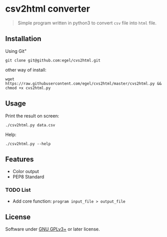 # csv2html converter
> Simple program written in python3 to convert `csv` file into `html` file.


## Installation
Using Git"
```
git clone git@github.com:egel/cvs2html.git
```

other way of install:
```
wget https://raw.githubusercontent.com/egel/cvs2html/master/cvs2html.py && chmod +x cvs2html.py
```


## Usage
Print the result on screen:
```
./csv2html.py data.csv
```
<!--
or
```
./csv2html.py data.csv > ~/myfolder/new_name.html
```
  -->
Help:
```
./csv2html.py --help
```


## Features

  - Color output
  - PEP8 Standard

### TODO List

  - Add core function: `program input_file > output_file`


## License
Software under [GNU GPLv3+](http://gnu.org/licenses/gpl.html) or later license.
